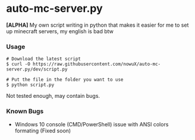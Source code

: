 # auto-mc-server.py

**[ALPHA]** My own script writing in python that makes it easier for me to set up minecraft servers, my english is bad btw

### Usage

```shell
# Download the latest script
$ curl -O https://raw.githubusercontent.com/nowuX/auto-mc-server.py/dev/script.py

# Put the file in the folder you want to use
$ python script.py
```
Not tested enough, may contain bugs.

### Known Bugs
- Windows 10 console (CMD/PowerShell) issue with ANSI colors formating (Fixed soon)